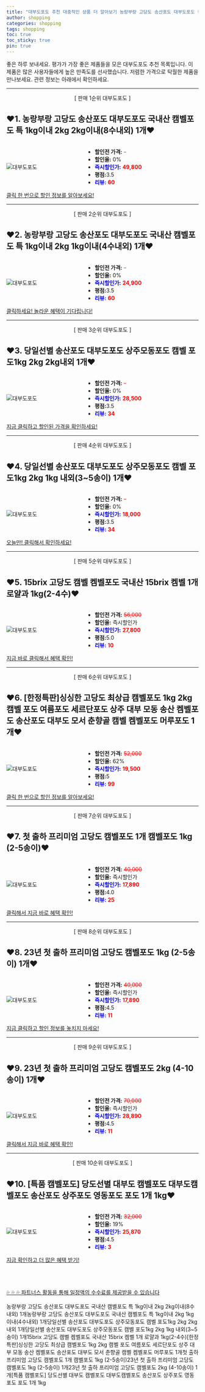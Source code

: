 ```yaml
---
title: "대부도포도 추천 대중적인 상품 더 알아보기 농랑부랑 고당도 송산포도 대부도포도 국내산"
author: shopping
categories: shopping
tags: shopping
toc: true
toc_sticky: true
pin: true
---
```

좋은 하루 보내세요. 평가가 가장 좋은 제품들을 모은 대부도포도 추천 목록입니다. 이 제품은 많은 사용자들에게 높은 만족도를 선사했습니다. 저렴한 가격으로 탁월한 제품을 만나보세요. 관련 정보는 아래에서 확인하세요.

---
<p class="toplist" style="margin: 0 auto; display: block; width: fit-content;">[ 판매 1순위 대부도포도 ]</p>

<h2><strong>❤️1. 농랑부랑 고당도 송산포도 대부도포도 국내산 캠벨포도 특 1kg이내 2kg 2kg이내(8수내외) 1개❤️</strong></h2>

<div style="display: flex; align-items: center;">
    <div style="flex: 0.4;">
        <img src="https://thumbnail6.coupangcdn.com/thumbnails/remote/230x230ex/image/vendor_inventory/0363/d24edd32e8084167c293a14cac11ff67e5b5cf17317e037cc6911ccb5f3c.jpg" alt="대부도포도" style="max-width: 100%;">
    </div>
    <div style="flex: 0.6; margin-left: 10px;">
        <ul>
            <li><strong>할인전 가격:</strong> <del style="color: red;">-</del></li>
            <li><strong>할인율:</strong> 0%</li>
            <li><span style='color:blue'><strong>즉시할인가:</strong></span> <span style='color:red'><strong>49,800</strong></span></li>
            <li><strong>평점:</strong>3.5</li>
            <li><span style='color:blue'><strong>리뷰:</strong></span> <span style='color:red'><strong>60</strong></span></li>
        </ul>
    </div>
</div>
<div class="center">
    <a href="https://selin100587.github.io?lptag=AF9450613&subid=githubio&pageKey=7706072611&traceid=V0-153&itemId=20614905152&vendorItemId=82479736288" class="myButton">
        클릭 한 번으로 할인 정보를 알아보세요!
    </a>
</div>


---
<p class="toplist" style="margin: 0 auto; display: block; width: fit-content;">[ 판매 2순위 대부도포도 ]</p>

<h2><strong>❤️2. 농랑부랑 고당도 송산포도 대부도포도 국내산 캠벨포도 특 1kg이내 2kg 1kg이내(4수내외) 1개❤️</strong></h2>

<div style="display: flex; align-items: center;">
    <div style="flex: 0.4;">
        <img src="https://thumbnail6.coupangcdn.com/thumbnails/remote/230x230ex/image/vendor_inventory/0363/d24edd32e8084167c293a14cac11ff67e5b5cf17317e037cc6911ccb5f3c.jpg" alt="대부도포도" style="max-width: 100%;">
    </div>
    <div style="flex: 0.6; margin-left: 10px;">
        <ul>
            <li><strong>할인전 가격:</strong> <del style="color: red;">-</del></li>
            <li><strong>할인율:</strong> 0%</li>
            <li><span style='color:blue'><strong>즉시할인가:</strong></span> <span style='color:red'><strong>24,900</strong></span></li>
            <li><strong>평점:</strong>3.5</li>
            <li><span style='color:blue'><strong>리뷰:</strong></span> <span style='color:red'><strong>60</strong></span></li>
        </ul>
    </div>
</div>
<div class="center">
    <a href="https://selin100587.github.io?lptag=AF9450613&subid=githubio&pageKey=7706072611&traceid=V0-153&itemId=20644581660&vendorItemId=82479736295" class="myButton">
        클릭하세요! 놀라운 혜택이 기다립니다!
    </a>
</div>


---
<p class="toplist" style="margin: 0 auto; display: block; width: fit-content;">[ 판매 3순위 대부도포도 ]</p>

<h2><strong>❤️3. 당일선별 송산포도 대부도포도 상주모동포도 캠벨 포도1kg 2kg 2kg내외 1개❤️</strong></h2>

<div style="display: flex; align-items: center;">
    <div style="flex: 0.4;">
        <img src="https://thumbnail8.coupangcdn.com/thumbnails/remote/230x230ex/image/vendor_inventory/90e9/b7265286ccce1c878394bef6e032b2ec9acefeeb974e30923dd5e7f1fd33.jpg" alt="대부도포도" style="max-width: 100%;">
    </div>
    <div style="flex: 0.6; margin-left: 10px;">
        <ul>
            <li><strong>할인전 가격:</strong> <del style="color: red;">-</del></li>
            <li><strong>할인율:</strong> 0%</li>
            <li><span style='color:blue'><strong>즉시할인가:</strong></span> <span style='color:red'><strong>28,500</strong></span></li>
            <li><strong>평점:</strong>3.5</li>
            <li><span style='color:blue'><strong>리뷰:</strong></span> <span style='color:red'><strong>34</strong></span></li>
        </ul>
    </div>
</div>
<div class="center">
    <a href="https://selin100587.github.io?lptag=AF9450613&subid=githubio&pageKey=7518327532&traceid=V0-153&itemId=19539314332&vendorItemId=78230682705" class="myButton">
        지금 클릭하고 할인된 가격을 확인하세요!
    </a>
</div>


---
<p class="toplist" style="margin: 0 auto; display: block; width: fit-content;">[ 판매 4순위 대부도포도 ]</p>

<h2><strong>❤️4. 당일선별 송산포도 대부도포도 상주모동포도 캠벨 포도1kg 2kg 1kg 내외(3~5송이) 1개❤️</strong></h2>

<div style="display: flex; align-items: center;">
    <div style="flex: 0.4;">
        <img src="https://thumbnail8.coupangcdn.com/thumbnails/remote/230x230ex/image/vendor_inventory/90e9/b7265286ccce1c878394bef6e032b2ec9acefeeb974e30923dd5e7f1fd33.jpg" alt="대부도포도" style="max-width: 100%;">
    </div>
    <div style="flex: 0.6; margin-left: 10px;">
        <ul>
            <li><strong>할인전 가격:</strong> <del style="color: red;">-</del></li>
            <li><strong>할인율:</strong> 0%</li>
            <li><span style='color:blue'><strong>즉시할인가:</strong></span> <span style='color:red'><strong>18,000</strong></span></li>
            <li><strong>평점:</strong>3.5</li>
            <li><span style='color:blue'><strong>리뷰:</strong></span> <span style='color:red'><strong>34</strong></span></li>
        </ul>
    </div>
</div>
<div class="center">
    <a href="https://selin100587.github.io?lptag=AF9450613&subid=githubio&pageKey=7518327532&traceid=V0-153&itemId=19539314331&vendorItemId=78230682685" class="myButton">
        오늘만! 클릭해서 확인하세요!
    </a>
</div>


---
<p class="toplist" style="margin: 0 auto; display: block; width: fit-content;">[ 판매 5순위 대부도포도 ]</p>

<h2><strong>❤️5. 15brix 고당도 캠벨 켐벨포도 국내산 15brix 켐벨 1개 로얄과 1kg(2-4수)❤️</strong></h2>

<div style="display: flex; align-items: center;">
    <div style="flex: 0.4;">
        <img src="https://thumbnail6.coupangcdn.com/thumbnails/remote/230x230ex/image/vendor_inventory/e37b/f9bdbfe735cc4592dd0f3d6bc8e6a0e880fa5a7584dfa692ae73964b123e.png" alt="대부도포도" style="max-width: 100%;">
    </div>
    <div style="flex: 0.6; margin-left: 10px;">
        <ul>
            <li><strong>할인전 가격:</strong> <del style="color: red;">56,000</del></li>
            <li><strong>할인율:</strong> 즉시할인가</li>
            <li><span style='color:blue'><strong>즉시할인가:</strong></span> <span style='color:red'><strong>27,800</strong></span></li>
            <li><strong>평점:</strong>5.0</li>
            <li><span style='color:blue'><strong>리뷰:</strong></span> <span style='color:red'><strong>10</strong></span></li>
        </ul>
    </div>
</div>
<div class="center">
    <a href="https://selin100587.github.io?lptag=AF9450613&subid=githubio&pageKey=8191090889&traceid=V0-153&itemId=23440286253&vendorItemId=90467144877" class="myButton">
        지금 바로 클릭해서 혜택 확인!
    </a>
</div>


---
<p class="toplist" style="margin: 0 auto; display: block; width: fit-content;">[ 판매 6순위 대부도포도 ]</p>

<h2><strong>❤️6. [한정특판]싱싱한 고당도 최상급 캠벨포도 1kg 2kg 캠벨 포도 여름포도 세르단포도 상주 대부 모동 송산 켐벨포도 송산포도 대부도 모서 춘향골 캠벨 켐벨포도 머루포도 1개❤️</strong></h2>

<div style="display: flex; align-items: center;">
    <div style="flex: 0.4;">
        <img src="https://thumbnail9.coupangcdn.com/thumbnails/remote/230x230ex/image/vendor_inventory/3185/a289855551f09383927dadc5f86e466cd5644b0a26ed4fe9c76623bfddd6.jpg" alt="대부도포도" style="max-width: 100%;">
    </div>
    <div style="flex: 0.6; margin-left: 10px;">
        <ul>
            <li><strong>할인전 가격:</strong> <del style="color: red;">52,000</del></li>
            <li><strong>할인율:</strong> 62%</li>
            <li><span style='color:blue'><strong>즉시할인가:</strong></span> <span style='color:red'><strong>19,500</strong></span></li>
            <li><strong>평점:</strong>5</li>
            <li><span style='color:blue'><strong>리뷰:</strong></span> <span style='color:red'><strong>99</strong></span></li>
        </ul>
    </div>
</div>
<div class="center">
    <a href="https://selin100587.github.io?lptag=AF9450613&subid=githubio&pageKey=8196310325&traceid=V0-153&itemId=23472493325&vendorItemId=90499030720" class="myButton">
        클릭 한 번으로 할인 정보를 알아보세요!
    </a>
</div>


---
<p class="toplist" style="margin: 0 auto; display: block; width: fit-content;">[ 판매 7순위 대부도포도 ]</p>

<h2><strong>❤️7. 첫 출하 프리미엄 고당도 캠벨포도 1개 캠벨포도 1kg (2-5송이)❤️</strong></h2>

<div style="display: flex; align-items: center;">
    <div style="flex: 0.4;">
        <img src="https://thumbnail10.coupangcdn.com/thumbnails/remote/230x230ex/image/vendor_inventory/987f/ff4b592abdd4c475cfbf7fe0c76b55c1c4815e0aac631927fa9eb32a82e0.jpg" alt="대부도포도" style="max-width: 100%;">
    </div>
    <div style="flex: 0.6; margin-left: 10px;">
        <ul>
            <li><strong>할인전 가격:</strong> <del style="color: red;">40,000</del></li>
            <li><strong>할인율:</strong> 즉시할인가</li>
            <li><span style='color:blue'><strong>즉시할인가:</strong></span> <span style='color:red'><strong>17,890</strong></span></li>
            <li><strong>평점:</strong>4.0</li>
            <li><span style='color:blue'><strong>리뷰:</strong></span> <span style='color:red'><strong>25</strong></span></li>
        </ul>
    </div>
</div>
<div class="center">
    <a href="https://selin100587.github.io?lptag=AF9450613&subid=githubio&pageKey=7524627050&traceid=V0-153&itemId=20075292085&vendorItemId=86846605075" class="myButton">
        클릭해서 지금 바로 혜택 확인!
    </a>
</div>


---
<p class="toplist" style="margin: 0 auto; display: block; width: fit-content;">[ 판매 8순위 대부도포도 ]</p>

<h2><strong>❤️8. 23년 첫 출하 프리미엄 고당도 캠벨포도 1kg (2-5송이) 1개❤️</strong></h2>

<div style="display: flex; align-items: center;">
    <div style="flex: 0.4;">
        <img src="https://thumbnail7.coupangcdn.com/thumbnails/remote/230x230ex/image/vendor_inventory/c777/7e7ad9c2b079e3b8a6ca63f78e15e2522211028d25c5af79f7e1e08f5a24.jpg" alt="대부도포도" style="max-width: 100%;">
    </div>
    <div style="flex: 0.6; margin-left: 10px;">
        <ul>
            <li><strong>할인전 가격:</strong> <del style="color: red;">40,000</del></li>
            <li><strong>할인율:</strong> 즉시할인가</li>
            <li><span style='color:blue'><strong>즉시할인가:</strong></span> <span style='color:red'><strong>17,890</strong></span></li>
            <li><strong>평점:</strong>4.5</li>
            <li><span style='color:blue'><strong>리뷰:</strong></span> <span style='color:red'><strong>11</strong></span></li>
        </ul>
    </div>
</div>
<div class="center">
    <a href="https://selin100587.github.io?lptag=AF9450613&subid=githubio&pageKey=7522445058&traceid=V0-153&itemId=20075297485&vendorItemId=86769897527" class="myButton">
        지금 클릭하고 할인 정보를 놓치지 마세요!
    </a>
</div>


---
<p class="toplist" style="margin: 0 auto; display: block; width: fit-content;">[ 판매 9순위 대부도포도 ]</p>

<h2><strong>❤️9. 23년 첫 출하 프리미엄 고당도 캠벨포도 2kg (4-10송이) 1개❤️</strong></h2>

<div style="display: flex; align-items: center;">
    <div style="flex: 0.4;">
        <img src="https://thumbnail7.coupangcdn.com/thumbnails/remote/230x230ex/image/vendor_inventory/c777/7e7ad9c2b079e3b8a6ca63f78e15e2522211028d25c5af79f7e1e08f5a24.jpg" alt="대부도포도" style="max-width: 100%;">
    </div>
    <div style="flex: 0.6; margin-left: 10px;">
        <ul>
            <li><strong>할인전 가격:</strong> <del style="color: red;">70,000</del></li>
            <li><strong>할인율:</strong> 즉시할인가</li>
            <li><span style='color:blue'><strong>즉시할인가:</strong></span> <span style='color:red'><strong>28,890</strong></span></li>
            <li><strong>평점:</strong>4.5</li>
            <li><span style='color:blue'><strong>리뷰:</strong></span> <span style='color:red'><strong>11</strong></span></li>
        </ul>
    </div>
</div>
<div class="center">
    <a href="https://selin100587.github.io?lptag=AF9450613&subid=githubio&pageKey=7522445058&traceid=V0-153&itemId=20075297484&vendorItemId=86769897532" class="myButton">
        클릭해서 지금 바로 혜택 확인!
    </a>
</div>


---
<p class="toplist" style="margin: 0 auto; display: block; width: fit-content;">[ 판매 10순위 대부도포도 ]</p>

<h2><strong>❤️10. [특품 캠벨포도] 당도선별 대부도 캠벨포도 대부도캠벨포도 송산포도 상주포도 영동포도 포도 1개 1kg❤️</strong></h2>

<div style="display: flex; align-items: center;">
    <div style="flex: 0.4;">
        <img src="https://thumbnail7.coupangcdn.com/thumbnails/remote/230x230ex/image/vendor_inventory/23ce/de3131dec13ebb7dd7329be485e1cfafcf36a6ba2640c999bb0b6f1ef708.jpg" alt="대부도포도" style="max-width: 100%;">
    </div>
    <div style="flex: 0.6; margin-left: 10px;">
        <ul>
            <li><strong>할인전 가격:</strong> <del style="color: red;">32,000</del></li>
            <li><strong>할인율:</strong> 19%</li>
            <li><span style='color:blue'><strong>즉시할인가:</strong></span> <span style='color:red'><strong>25,870</strong></span></li>
            <li><strong>평점:</strong>4.5</li>
            <li><span style='color:blue'><strong>리뷰:</strong></span> <span style='color:red'><strong>3</strong></span></li>
        </ul>
    </div>
</div>
<div class="center">
    <a href="https://selin100587.github.io?lptag=AF9450613&subid=githubio&pageKey=7629850174&traceid=V0-153&itemId=20247435800&vendorItemId=87335588715" class="myButton">
        지금 확인하고 더 많은 혜택 받기!
    </a>
</div>

<br><br><br>[💦 💦 💦 파트너스 활동을 통해 일정액의 수수료를 제공받을 수 있습니다](https://link.coupang.com/a/bcpT2c)<br><br>농랑부랑 고당도 송산포도 대부도포도 국내산 캠벨포도 특 1kg이내 2kg 2kg이내(8수내외) 1개농랑부랑 고당도 송산포도 대부도포도 국내산 캠벨포도 특 1kg이내 2kg 1kg이내(4수내외) 1개당일선별 송산포도 대부도포도 상주모동포도 캠벨 포도1kg 2kg 2kg내외 1개당일선별 송산포도 대부도포도 상주모동포도 캠벨 포도1kg 2kg 1kg 내외(3~5송이) 1개15brix 고당도 캠벨 켐벨포도 국내산 15brix 켐벨 1개 로얄과 1kg(2-4수)[한정특판]싱싱한 고당도 최상급 캠벨포도 1kg 2kg 캠벨 포도 여름포도 세르단포도 상주 대부 모동 송산 켐벨포도 송산포도 대부도 모서 춘향골 캠벨 켐벨포도 머루포도 1개첫 출하 프리미엄 고당도 캠벨포도 1개 캠벨포도 1kg (2-5송이)23년 첫 출하 프리미엄 고당도 캠벨포도 1kg (2-5송이) 1개23년 첫 출하 프리미엄 고당도 캠벨포도 2kg (4-10송이) 1개[특품 캠벨포도] 당도선별 대부도 캠벨포도 대부도캠벨포도 송산포도 상주포도 영동포도 포도 1개 1kg